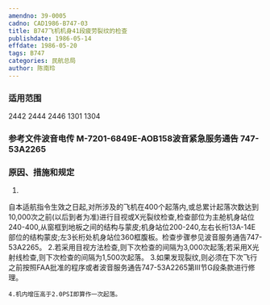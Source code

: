 ```yaml
---
amendno: 39-0005
cadno: CAD1986-B747-03
title: B747飞机机身41段疲劳裂纹的检查
publishdate: 1986-05-14
effdate: 1986-05-20
tags: B747
categories: 民航总局
author: 陈南玲
---
```


### 适用范围 
2442 2444 2446 1301 1304

### 参考文件波音电传 M-7201-6849E-AOB158波音紧急服务通告 747-53A2265

### 原因、措施和规定 
1.
自本适航指令生效之日起,对所涉及的飞机在400个起落内,或总累计起落次数达到10,000次之前(以后到者为准)进行目视或X光裂纹检查,检查部位为主舱机身站位240-400,从窗框到地板之间的结构与蒙皮;机身站位200-240,左右长桁13A-14E部位的结构蒙皮;左3长桁处机身站位360框腹板。检查步骤参见波音服务通告747-53A2265。 
    2.若采用目视方法检查,则下次检查的间隔为3,000次起落;若采用X光射线检查,则下次检查的间隔为1,500次起落。 
    3.如果发现裂纹,则必须在下次飞行之前按照FAA批准的程序或者波音服务通告747-53A2265第Ⅲ节G段条款进行修理。 

    4.机内增压高于2.0PSI即算作一次起落。
